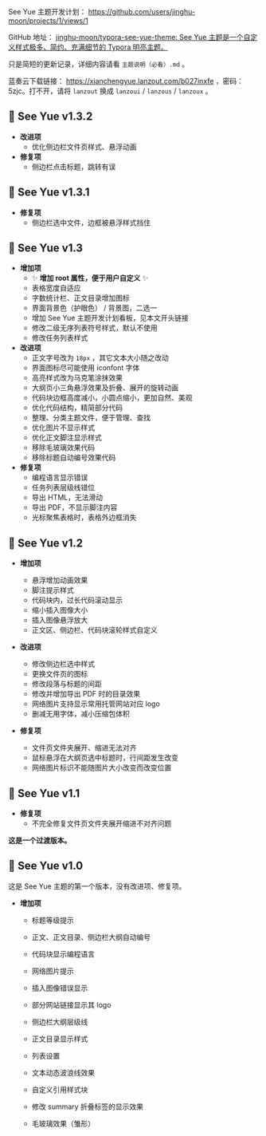 See Yue 主题开发计划： https://github.com/users/jinghu-moon/projects/1/views/1

GitHub 地址： [jinghu-moon/typora-see-yue-theme: See Yue 主题是一个自定义样式极多、简约、充满细节的 Typora 明亮主题。](https://github.com/jinghu-moon/typora-see-yue-theme)

只是简短的更新记录，详细内容请看 `主题说明（必看）.md` 。

蓝奏云下载链接： https://xianchengyue.lanzout.com/b027inxfe ，密码：5zjc。打不开，请将 `lanzout` 换成 `lanzoui` / `lanzous` / `lanzoux` 。

## 🎉 See Yue v1.3.2

- **改进项**
  - 优化侧边栏文件页样式、悬浮动画
- **修复项**
  - 侧边栏点击标题，跳转有误

## 🎉 See Yue v1.3.1

- **修复项**
  - 侧边栏选中文件，边框被悬浮样式挡住

## 🎉 See Yue v1.3

- **增加项**
  - ✨ **增加 root 属性，便于用户自定义** ✨
  - 表格宽度自适应
  - 字数统计栏、正文目录增加图标
  - 界面背景色（护眼色） / 背景图，二选一
  - 增加 See Yue 主题开发计划看板，见本文开头链接
  - 修改二级无序列表符号样式，默认不使用
  - 修改任务列表样式
- **改进项**
  - 正文字号改为 `18px` ，其它文本大小随之改动
  - 界面图标尽可能使用 iconfont 字体
  - 高亮样式改为马克笔涂抹效果
  - 大纲页小三角悬浮效果及折叠、展开的旋转动画
  - 代码块边框高度减小，小圆点缩小，更加自然、美观
  - 优化代码结构，精简部分代码
  - 整理、分类主题文件，便于管理、查找
  - 优化图片不显示样式
  - 优化正文脚注显示样式
  - 移除毛玻璃效果代码
  - 移除标题自动编号效果代码
- **修复项**
  - 编程语言显示错误
  - 任务列表层级线错位
  - 导出 HTML，无法滑动
  - 导出 PDF，不显示脚注内容
  - 光标聚焦表格时，表格外边框消失

## 🎉 See Yue v1.2
- **增加项**
  - 悬浮增加动画效果
  - 脚注提示样式
  - 代码块内，过长代码滚动显示
  - 缩小插入图像大小
  - 插入图像悬浮放大
  - 正文区、侧边栏、代码块滚轮样式自定义

- **改进项**
  - 修改侧边栏选中样式
  - 更换文件页的图标
  - 修改段落与标题的间距
  - 修改并增加导出 PDF 时的目录效果
  - 网络图片支持显示常用托管网站对应 logo
  - 删减无用字体，减小压缩包体积

- **修复项**
  - 文件页文件夹展开、缩进无法对齐
  - 鼠标悬浮在大纲页选中标题时，行间距发生改变
  - 网络图片标识不能随图片大小改变而改变位置

## 🎉 See Yue v1.1
- **修复项**
  - 不完全修复文件页文件夹展开缩进不对齐问题

**这是一个过渡版本。**

## 🎉 See Yue v1.0
这是 See Yue 主题的第一个版本，没有改进项、修复项。

- **增加项**

  - 标题等级提示

  - 正文、正文目录、侧边栏大纲自动编号

  - 代码块显示编程语言

  - 网络图片提示

  - 插入图像错误显示

  - 部分网站链接显示其 logo

  - 侧边栏大纲层级线

  - 正文目录显示样式

  - 列表设置

  - 文本动态波浪线效果

  - 自定义引用样式块

  - 修改 summary 折叠标签的显示效果

  - 毛玻璃效果（雏形）
